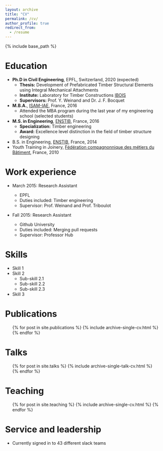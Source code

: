 ```yaml
---
layout: archive
title: "CV"
permalink: /cv/
author_profile: true
redirect_from:
  - /resume
---
```


{% include base_path %}

Education
======
* **Ph.D in Civil Engineering**, EPFL, Switzerland, 2020 (expected)
  * **Thesis:** Development of Prefabricated Timber Structural Elements using Integral Mechanical Attachments
  * **Institute:** Laboratory for Timber Constructions [IBOIS](https://ibois.epfl.ch)
  * **Supervisors:** Prof. Y. Weinand and Dr. J. F. Bocquet
* **M.B.A.**, [ISAM-IAE](https://www.iae-france.fr/en/), France, 2016
  * Attended the MBA program during the last year of my engineering school (selected students)
* **M.S. in Engineering**, [ENSTIB](http://www.enstib.univ-lorraine.fr/en/), France, 2016
  * **Specialization:** Timber engineering
  * **Award:** Excellence level distinction in the field of timber structure designing
* B.S. in Engineering, [ENSTIB](http://www.enstib.univ-lorraine.fr/en/), France, 2014
* Youth Training in Joinery, [Fédération compagnonnique des métiers du Bâtiment](http://compagnonsdutourdefrance.org), France, 2010

Work experience
======
* March 2015: Research Assistant
  * EPFL
  * Duties included: Timber engineering
  * Supervisor: Prof. Weinand and Prof. Triboulot

* Fall 2015: Research Assistant
  * Github University
  * Duties included: Merging pull requests
  * Supervisor: Professor Hub

Skills
======
* Skill 1
* Skill 2
  * Sub-skill 2.1
  * Sub-skill 2.2
  * Sub-skill 2.3
* Skill 3

Publications
======
  <ul>{% for post in site.publications %}
    {% include archive-single-cv.html %}
  {% endfor %}</ul>

Talks
======
  <ul>{% for post in site.talks %}
    {% include archive-single-talk-cv.html %}
  {% endfor %}</ul>

Teaching
======
  <ul>{% for post in site.teaching %}
    {% include archive-single-cv.html %}
  {% endfor %}</ul>

Service and leadership
======
* Currently signed in to 43 different slack teams
